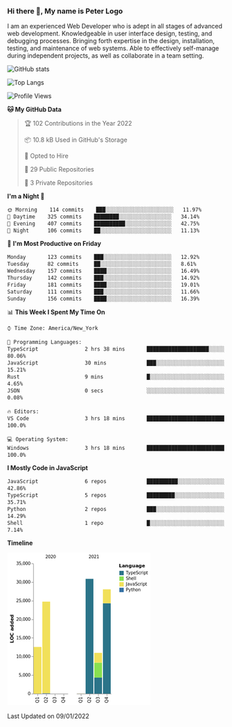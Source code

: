 ### Hi there 👋, My name is Peter Logo

I am an experienced Web Developer who is adept in all stages of advanced web development. Knowledgeable in user interface design, 
testing, and debugging processes. Bringing forth expertise in the design, installation, testing, and maintenance of web systems. 
Able to effectively self-manage during independent projects, as well as collaborate in a team setting.

![GitHub stats](https://github-readme-stats.vercel.app/api?username=peterlogo&show_icons=true&count_private=true&theme=dark)

![Top Langs](https://github-readme-stats.vercel.app/api/top-langs/?username=peterlogo&theme=dark&layout=compact&langs_count=8)

<!--START_SECTION:waka-->
![Profile Views](http://img.shields.io/badge/Profile%20Views-1-blue)

**🐱 My GitHub Data** 

> 🏆 102 Contributions in the Year 2022
 > 
> 📦 10.8 kB Used in GitHub's Storage 
 > 
> 💼 Opted to Hire
 > 
> 📜 29 Public Repositories 
 > 
> 🔑 3 Private Repositories  
 > 
**I'm a Night 🦉** 

```text
🌞 Morning    114 commits    ███░░░░░░░░░░░░░░░░░░░░░░   11.97% 
🌆 Daytime    325 commits    ████████░░░░░░░░░░░░░░░░░   34.14% 
🌃 Evening    407 commits    ██████████░░░░░░░░░░░░░░░   42.75% 
🌙 Night      106 commits    ██░░░░░░░░░░░░░░░░░░░░░░░   11.13%

```
📅 **I'm Most Productive on Friday** 

```text
Monday       123 commits    ███░░░░░░░░░░░░░░░░░░░░░░   12.92% 
Tuesday      82 commits     ██░░░░░░░░░░░░░░░░░░░░░░░   8.61% 
Wednesday    157 commits    ████░░░░░░░░░░░░░░░░░░░░░   16.49% 
Thursday     142 commits    ███░░░░░░░░░░░░░░░░░░░░░░   14.92% 
Friday       181 commits    ████░░░░░░░░░░░░░░░░░░░░░   19.01% 
Saturday     111 commits    ███░░░░░░░░░░░░░░░░░░░░░░   11.66% 
Sunday       156 commits    ████░░░░░░░░░░░░░░░░░░░░░   16.39%

```


📊 **This Week I Spent My Time On** 

```text
⌚︎ Time Zone: America/New_York

💬 Programming Languages: 
TypeScript               2 hrs 38 mins       ████████████████████░░░░░   80.06% 
JavaScript               30 mins             ███░░░░░░░░░░░░░░░░░░░░░░   15.21% 
Rust                     9 mins              █░░░░░░░░░░░░░░░░░░░░░░░░   4.65% 
JSON                     0 secs              ░░░░░░░░░░░░░░░░░░░░░░░░░   0.08%

🔥 Editors: 
VS Code                  3 hrs 18 mins       █████████████████████████   100.0%

💻 Operating System: 
Windows                  3 hrs 18 mins       █████████████████████████   100.0%

```

**I Mostly Code in JavaScript** 

```text
JavaScript               6 repos             ██████████░░░░░░░░░░░░░░░   42.86% 
TypeScript               5 repos             █████████░░░░░░░░░░░░░░░░   35.71% 
Python                   2 repos             ███░░░░░░░░░░░░░░░░░░░░░░   14.29% 
Shell                    1 repo              █░░░░░░░░░░░░░░░░░░░░░░░░   7.14%

```


**Timeline**

![Chart not found](https://raw.githubusercontent.com/peterlogo/peterlogo/main/charts/bar_graph.png) 


 Last Updated on 09/01/2022
<!--END_SECTION:waka-->


